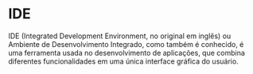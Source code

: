 # IDE 

IDE (Integrated Development Environment, no original em inglês) ou Ambiente de Desenvolvimento Integrado, como também é conhecido, é uma ferramenta usada no desenvolvimento de aplicações, que combina diferentes funcionalidades em uma única interface gráfica do usuário.


